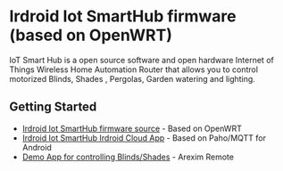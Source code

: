 # Irdroid Iot SmartHub firmware (based on OpenWRT)

IoT Smart Hub is a open source software and open hardware Internet of Things Wireless Home Automation Router that allows you to control motorized Blinds, Shades , Pergolas, Garden watering and lighting.

## Getting Started

* [Irdroid Iot SmartHub firmware source](https://irdroid.eu/irdroid_iot/IoT_SmartHub_Firmware.tar.gz) - Based on OpenWRT
* [Irdroid Iot SmartHub Irdroid Cloud App](https://github.com/Irdroid/Irdroid-IoT) - Based on Paho/MQTT for Android
* [Demo App for controlling Blinds/Shades](https://github.com/Irdroid/Irdroid-IoT-SmartHub/tree/master/Irdroid%20IoT%20shades) - Arexim Remote



